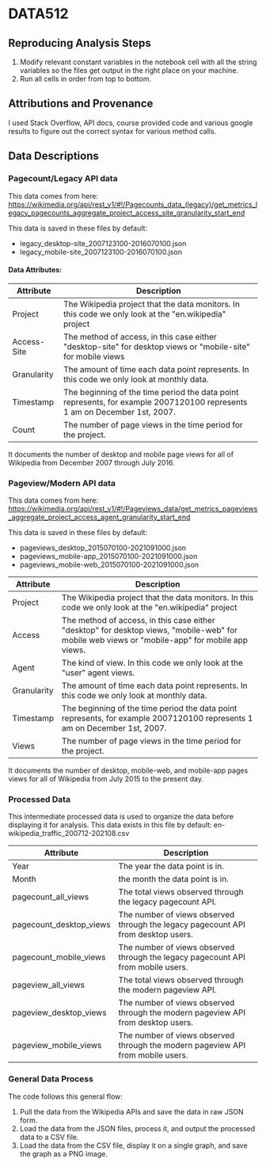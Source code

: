 # DATA512
## Reproducing Analysis Steps
1. Modify relevant constant variables in the notebook cell with all the string variables so the files get output in the right place on your machine.
2. Run all cells in order from top to bottom. 

## Attributions and Provenance
I used Stack Overflow, API docs, course provided code and various google results to figure out the correct syntax for various method calls.

## Data Descriptions
### Pagecount/Legacy API data
This data comes from here: https://wikimedia.org/api/rest_v1/#!/Pagecounts_data_(legacy)/get_metrics_legacy_pagecounts_aggregate_project_access_site_granularity_start_end

This data is saved in these files by default:
- legacy_desktop-site_2007123100-2016070100.json
- legacy_mobile-site_2007123100-2016070100.json

#### Data Attributes:

| Attribute | Description|
|-----------|------------|
| Project | The Wikipedia project that the data monitors. In this code we only look at the "en.wikipedia" project|
| Access-Site| The method of access, in this case either "desktop-site" for desktop views or "mobile-site" for mobile views|
| Granularity | The amount of time each data point represents. In this code we only look at monthly data. |
| Timestamp | The beginning of the time period the data point represents, for example 2007120100 represents 1 am on December 1st, 2007. |
| Count | The number of page views in the time period for the project. |

It documents the number of desktop and mobile page views for all of Wikipedia from December 2007 through July 2016.
### Pageview/Modern API data
This data comes from here: https://wikimedia.org/api/rest_v1/#!/Pageviews_data/get_metrics_pageviews_aggregate_project_access_agent_granularity_start_end

This data is saved in these files by default:
- pageviews_desktop_2015070100-2021091000.json
- pageviews_mobile-app_2015070100-2021091000.json
- pageviews_mobile-web_2015070100-2021091000.json

| Attribute | Description|
|-----------|------------|
| Project | The Wikipedia project that the data monitors. In this code we only look at the "en.wikipedia" project|
| Access | The method of access, in this case either "desktop" for desktop views, "mobile-web" for mobile web views or "mobile-app" for mobile app views.|
| Agent | The kind of view. In this code we only look at the "user" agent views. |
| Granularity | The amount of time each data point represents. In this code we only look at monthly data. |
| Timestamp | The beginning of the time period the data point represents, for example 2007120100 represents 1 am on December 1st, 2007. |
| Views | The number of page views in the time period for the project. |
It documents the number of desktop, mobile-web, and mobile-app pages views for all of Wikipedia from July 2015 to the present day.

### Processed Data

This intermediate processed data is used to organize the data before displaying it for analysis. This data exists in this file by default: en-wikipedia_traffic_200712-202108.csv

| Attribute | Description |
|-----------|-------------|
| Year | The year the data point is in. |
| Month | the month the data point is in. |
| pagecount_all_views | The total views observed through the legacy pagecount API. |
| pagecount_desktop_views | The number of views observed through the legacy pagecount API from desktop users. |
| pagecount_mobile_views | The number of views observed through the legacy pagecount API from mobile users. |
| pageview_all_views | The total views observed through the modern pageview API. |
| pageview_desktop_views | The number of views observed through the modern pageview API from desktop users. |
| pageview_mobile_views | The number of views observed through the modern pageview API from mobile users. |

### General Data Process
The code follows this general flow:
1. Pull the data from the Wikipedia APIs and save the data in raw JSON form.
2. Load the data from the JSON files, process it, and output the processed data to a CSV file.
3. Load the data from the CSV file, display it on a single graph, and save the graph as a PNG image.